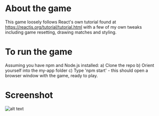 # About the game
This game loosely follows React's own tutorial found at https://reactjs.org/tutorial/tutorial.html with a few of my own tweaks including game resetting, drawing matches and styling.

# To run the game
Assuming you have npm and Node.js installed:
a) Clone the repo
b) Orient yourself into the my-app folder
c) Type 'npm start' - this should open a browser window with the game, ready to play.

# Screenshot
![alt text](http://game-screenshot.png)

